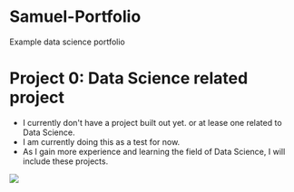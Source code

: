 # Samuel-Portfolio
Example data science portfolio

# Project 0: Data Science related project 
* I currently don't have a project built out yet. or at lease one related to Data Science.
* I am currently doing this as a test for now.
* As I gain more experience and learning the field of Data Science, I will include these projects.

![](https://github.com/Smirtil123/Samuel-Portfolio/blob/main/images/227A2001.jpg)
